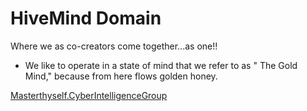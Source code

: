 # HiveMind Domain

Where we as co-creators come together...as one!! 

- We like to operate in a state of mind that we refer to as " The Gold Mind," because from here flows golden honey.

[Masterthyself.CyberIntelligenceGroup](http://masterthyself.cyberintelligencegroup/)
